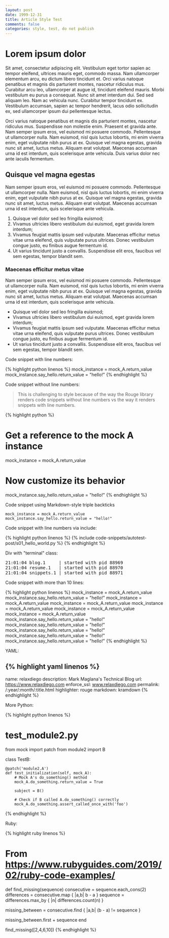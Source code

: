 ```yaml
---
layout: post
date: 1999-12-31
title: Article Style Test
comments: false
categories: style, test, do not publish
---
```


# Lorem ipsum dolor

Sit amet, consectetur adipiscing elit. Vestibulum eget tortor sapien ac tempor
eleifend, ultrices mauris eget, commodo massa. Nam ullamcorper elementum arcu,
eu dictum libero tincidunt et. Orci varius natoque penatibus et magnis dis
parturient montes, nascetur ridiculus mus. Curabitur arcu leo, ullamcorper at
augue id, tincidunt eleifend mauris. Morbi vestibulum eu purus a consequat.
Nunc sit amet interdum dui. Sed sed aliquam leo. Nam ac vehicula nunc. Curabitur
tempor tincidunt ex. Vestibulum accumsan, sapien ac tempor hendrerit, lacus odio
sollicitudin ex, sed ullamcorper ipsum dui pellentesque lectus.

Orci varius natoque penatibus et magnis dis parturient montes, nascetur ridiculus
mus. Suspendisse non molestie enim. Praesent et gravida ante. Nam semper ipsum
eros, vel euismod mi posuere commodo. Pellentesque ut ullamcorper nulla. Nam euismod,
nisl quis luctus lobortis, mi enim viverra enim, eget vulputate nibh purus at ex.
Quisque vel magna egestas, gravida nunc sit amet, luctus metus. Aliquam erat volutpat.
Maecenas accumsan urna id est interdum, quis scelerisque ante vehicula. Duis varius
dolor nec ante iaculis fermentum.

## Quisque vel magna egestas

Nam semper ipsum eros, vel euismod mi posuere commodo. Pellentesque ut ullamcorper
nulla. Nam euismod, nisl quis luctus lobortis, mi enim viverra enim, eget vulputate
nibh purus at ex. Quisque vel magna egestas, gravida nunc sit amet, luctus metus.
Aliquam erat volutpat. Maecenas accumsan urna id est interdum, quis scelerisque ante
vehicula.

1. Quisque vel dolor sed leo fringilla euismod;
1. Vivamus ultricies libero vestibulum dui euismod, eget gravida lorem interdum;
1. Vivamus feugiat mattis ipsum sed vulputate. Maecenas efficitur metus vitae
   urna eleifend, quis vulputate purus ultrices. Donec vestibulum congue justo,
   eu finibus augue fermentum id.
1. Ut varius tincidunt justo a convallis. Suspendisse elit eros, faucibus vel
   sem egestas, tempor blandit sem.

### Maecenas efficitur metus vitae

Nam semper ipsum eros, vel euismod mi posuere commodo. Pellentesque ut ullamcorper
nulla. Nam euismod, nisl quis luctus lobortis, mi enim viverra enim, eget vulputate
nibh purus at ex. Quisque vel magna egestas, gravida nunc sit amet, luctus metus.
Aliquam erat volutpat. Maecenas accumsan urna id est interdum, quis scelerisque ante
vehicula.

- Quisque vel dolor sed leo fringilla euismod;
- Vivamus ultricies libero vestibulum dui euismod, eget gravida lorem interdum;
- Vivamus feugiat mattis ipsum sed vulputate. Maecenas efficitur metus vitae
   urna eleifend, quis vulputate purus ultrices. Donec vestibulum congue justo,
   eu finibus augue fermentum id.
- Ut varius tincidunt justo a convallis. Suspendisse elit eros, faucibus vel
   sem egestas, tempor blandit sem.

Code snippet with line numbers:

{% highlight python linenos %}
mock_instance = mock_A.return_value
mock_instance.say_hello.return_value = "hello!"
{% endhighlight %}

Code snippet without line numbers:

> This is challenging to style because of the way the Rouge library
> renders code snippets without line numbers vs the way it renders
> snippets with line numbers.

{% highlight python %}
# Get a reference to the mock A instance
mock_instance = mock_A.return_value
# Now customize its behavior
mock_instance.say_hello.return_value = "hello!"
{% endhighlight %}

Code snippet using Markdown-style triple backticks

```
mock_instance = mock_A.return_value
mock_instance.say_hello.return_value = "hello!"
```

Code snippet with line numbers via include:

{% highlight python linenos %}
{% include code-snippets/autotest-post/s01_hello_world.py %}
{% endhighlight %}

Div with "terminal" class:

<div class="terminal">
<pre>
<span class="proc1">21:01:04 blog.1</span>     | started with pid 88969
<span class="proc2">21:01:04 resume.1</span>   | started with pid 88970
<span class="proc3">21:01:04 snippets.1</span> | started with pid 88971
</pre>
</div>

Code snippet with more than 10 lines:

{% highlight python linenos %}
mock_instance = mock_A.return_value
mock_instance.say_hello.return_value = "hello!"
mock_instance = mock_A.return_value
mock_instance = mock_A.return_value
mock_instance = mock_A.return_value
mock_instance = mock_A.return_value
mock_instance = mock_A.return_value
mock_instance.say_hello.return_value = "hello!"
mock_instance.say_hello.return_value = "hello!"
mock_instance.say_hello.return_value = "hello!"
mock_instance.say_hello.return_value = "hello!"
mock_instance.say_hello.return_value = "hello!"
{% endhighlight %}

YAML:

{% highlight yaml linenos %}
---
name: relaxdiego
description: Mark Maglana's Technical Blog
url: https://www.relaxdiego.com
enforce_ssl: www.relaxdiego.com
permalink: /:year/:month/:title.html
highlighter: rouge
markdown: kramdown
{% endhighlight %}

More Python:

{% highlight python linenos %}
# test_module2.py

from mock import patch
from module2 import B

class TestB:

    @patch('module2.A')
    def test_initialization(self, mock_A):
        # Mock A's do_something() method
        mock_A.do_something.return_value = True

        subject = B()

        # Check if B called A.do_something() correctly
        mock_A.do_something.assert_called_once_with('foo')
{% endhighlight %}

Ruby:

{% highlight ruby linenos %}
# From https://www.rubyguides.com/2019/02/ruby-code-examples/

def find_missing(sequence)
  consecutive = sequence.each_cons(2)
  differences = consecutive.map { |a,b| b - a }
  sequence = differences.max_by { |n| differences.count(n) }

  missing_between = consecutive.find { |a,b| (b - a) != sequence }

  missing_between.first + sequence
end

find_missing([2,4,6,10])
{% endhighlight %}
